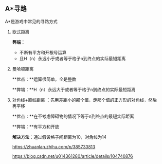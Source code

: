 ## A*寻路

A*是游戏中常见的寻路方式

1. 欧式距离 

    **弊端：**

   - 不断有平方和开根号运算
   - 且H（n）永远小于或者等于格子n到终点的实际最短距离

2. 曼哈顿距离

   **优点：**运算很简单，全是整数

   **弊端：**H（n）永远大于或者等于格子n到终点的实际最短距离

3. 对角线+直线距离 ：先用差距小的那个值，走那个值的正方形的对角线，然后再平移

   **优点：**在不考虑障碍物的情况下等于n到终点的最短实际距离

   **弊端：**有平方和开放 

   **解决方法**：通过假设格子间距离为10，对角线为14

   https://zhuanlan.zhihu.com/p/385733813

   https://blog.csdn.net/u014361280/article/details/104740876